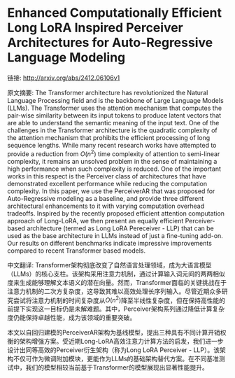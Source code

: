 # Enhanced Computationally Efficient Long LoRA Inspired Perceiver Architectures for Auto-Regressive Language Modeling

链接: http://arxiv.org/abs/2412.06106v1

原文摘要:
The Transformer architecture has revolutionized the Natural Language
Processing field and is the backbone of Large Language Models (LLMs). The
Transformer uses the attention mechanism that computes the pair-wise similarity
between its input tokens to produce latent vectors that are able to understand
the semantic meaning of the input text. One of the challenges in the
Transformer architecture is the quadratic complexity of the attention mechanism
that prohibits the efficient processing of long sequence lengths. While many
recent research works have attempted to provide a reduction from $O(n^2)$ time
complexity of attention to semi-linear complexity, it remains an unsolved
problem in the sense of maintaining a high performance when such complexity is
reduced. One of the important works in this respect is the Perceiver class of
architectures that have demonstrated excellent performance while reducing the
computation complexity. In this paper, we use the PerceiverAR that was proposed
for Auto-Regressive modeling as a baseline, and provide three different
architectural enhancements to it with varying computation overhead tradeoffs.
Inspired by the recently proposed efficient attention computation approach of
Long-LoRA, we then present an equally efficient Perceiver-based architecture
(termed as Long LoRA Pereceiver - LLP) that can be used as the base
architecture in LLMs instead of just a fine-tuning add-on. Our results on
different benchmarks indicate impressive improvements compared to recent
Transformer based models.

中文翻译:
Transformer架构彻底改变了自然语言处理领域，成为大语言模型（LLMs）的核心支柱。该架构采用注意力机制，通过计算输入词元间的两两相似度来生成能够理解文本语义的潜在向量。然而，Transformer面临的关键挑战在于注意力机制的二次方复杂度，这导致其难以高效处理长序列输入。尽管近期众多研究尝试将注意力机制的时间复杂度从$O(n^2)$降至半线性复杂度，但在保持高性能的前提下实现这一目标仍是未解难题。其中，Perceiver架构系列通过降低计算复杂度仍能保持卓越性能，成为该领域的重要突破。

本文以自回归建模的PerceiverAR架构为基线模型，提出三种具有不同计算开销权衡的架构增强方案。受近期Long-LoRA高效注意力计算方法的启发，我们进一步设计出同等高效的Perceiver衍生架构（称为Long LoRA Perceiver - LLP）。该架构不仅可作为微调附加模块，更能作为LLMs的基础架构替代方案。在不同基准测试中，我们的模型相较当前基于Transformer的模型展现出显著性能提升。
